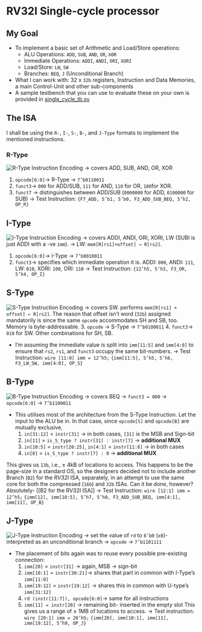 # RV32I Single-cycle processor
## My Goal
- To implement a basic set of Arithmetic and Load/Store operations:
	- ALU Operations: `ADD`, `SUB`, `AND`, `OR`, `XOR`
	- Immediate Operations: `ADDI`, `ANDI`, `ORI`, `XORI`
	- Load/Store: `LW`, `SW`
	- Branches: `BEQ`, `J` (Unconditional Branch)
- What I can work with: 32 x `32b` registers, Instruction and Data Memories, a main Control-Unit and other sub-components
- A sample testbench that you can use to evaluate these on your own is provided in [single_cycle_tb.sv](single_cycle_tb.sv)

## The ISA
I shall be using the `R-`, `I-`, `S-`, `B-`, and `J-Type` formats to implement the mentioned instructions.


###  R-Type
![R-Type Instruction Encoding](Images/R_Type.png)
→ covers ADD, SUB, AND, OR, XOR
1. `opcode[6:0]`→ R-Type → `7’b0110011`
2. `funct3`→ `000` for ADD/SUB, `111` for AND, `110` for OR, `100`for XOR.
3. `funct7` → distinguishes between ADD/SUB (`0000000` for ADD, `0100000` for SUB)
→  Test Instruction: `{F7_ADD, 5’b1, 5’b0, F3_ADD_SUB_BEQ, 5’h2, OP_R}`
## I-Type
![I-Type Instruction Encoding](Images/I_Type.png)
→ covers ADDI, ANDI, ORI, XORI, LW (SUBI is just ADDI with a -ve `imm`).
→ LW: `mem[R[rs1]+offset] → R[rs2]`.
1. `opcode[6:0]`→ I-Type → `7’b0010011`
2. `funct3`→ specifies which immediate operation it is. ADDI: `000`, ANDI: `111`, LW: `010`, XORI: `100`, ORI: `110`
→ Test Instruction: `{12’h5, 5’h3, F3_OR, 5’h4, OP_I}`
## S-Type
![S-Type Instruction Encoding](Images/S_Type.png)
→ covers SW. performs `mem[R[rs1] + offset] ← R[rs2]`. The reason that offset isn’t word (`32b`) assigned mandatorily is since the same `opcode` accommodates SH and SB, too. Memory is byte-addressable.
3. `opcode` → S-Type → `7’b0100011`
4. `funct3`→ `010` for SW. Other combinations for SH, SB.
- I’m assuming the immediate value is split into `imm[11:5]` and `imm[4:0]` to ensure that `rs2`, `rs1`, and `funct3` occupy the same bit-numbers.
→ Test Instruction: 
`wire [11:0] imm = 12’h5;`
`{imm[11:5], 5’h5, 5’h6, F3_LW_SW, imm[4:0], OP_S}`
## B-Type
![B-Type Instruction Encoding](Images/B_Type.png)
→ covers BEQ → `funct3 = 000`
→ `opcode[6:0]` → `7’b1100011`
- This utilises most of the architecture from the S-Type Instruction.  Let the input to the ALU be in. In that case, since `opcode[S]` and `opcode[B]` are mutually exclusive,
	1. `in[31:12]` = `instr[31]` → in both cases, `[31]` is the MSB and Sign-bit
	2. `in[11]` = `is_S_type ? instr[31] : instr[7]` → **additional MUX**
	3. `in[10:5]` = `instr[20:25]`, `in[4:1]` = `instr[11:8]` →  in both cases
	4. `in[0]` = `is_S_type ? instr[7] : 0` →  **additional MUX**

This gives us `13b`, i.e., $\pm$ 4kB of locations to access. This happens to be the page-size in a standard OS, so the designers decided not to include another Branch (`B2`) for the *RV32I* ISA, separately, in an attempt to use the same core for both the compressed (`16b`) and `32b` ISAs. 
Can it be done, however? Absolutely- [[B2 for the RV32I ISA]]
→  Test Instruction:
`wire [12:1] imm = 12’h5;`
`{imm[12], imm[10:5], 5’h7, 5’h8, F3_ADD_SUB_BEQ, imm[4:1], imm[11], OP_B}`
## J-Type
![J-Type Instruction Encoding](Images/J_Type.png)
→ set the value of `rd` to `6’b0` (`x0`)- interpreted as an unconditional branch
→ `opcode` → `7’b1101111`
- The placement of bits again was to reuse every possible pre-existing connection:
	1. `imm[20]` = `instr[31]` →  again, MSB → sign-bit
	2. `imm[10:1]` = `instr[30:21]`→ shares that part in common with I-Type’s `imm[11:0]`
	3. `imm[19:12]` = `instr[19:12]` →  shares this in common with U-type’s `imm[31:12]`
	4. `rd (instr[11:7]), opcode[6:0]`→ same for all instructions
	5. `imm[11] = instr[20]` → remaining bit- inserted in the empty slot
This gives us a range of $\pm$ 1MB of locations to access. 
→ Test instruction:
`wire [20:1] imm = 20’h5;`
`{imm[20], imm[10:1], imm[11], imm[19:12], 5’h9, OP_J}`

